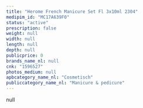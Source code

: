 ```yaml
---
title: "Herome French Manicure Set Fl 3x10ml 2304"
medipim_id: "MC17A639F0"
status: "active"
prescription: false
weight: null
width: null
length: null
depth: null
publicprice: 0
brands_name_nl: null
cnk: "1596527"
photos_medium: null
apbcategory_name_nl: "Cosmetisch"
publiccategory_name_nl: "Manicure & pedicure"
---
```

null
